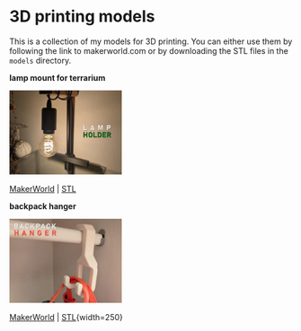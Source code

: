 # 3D printing models

This is a collection of my models for 3D printing. You can either use them by following the link to makerworld.com or by downloading the STL files in the `models` directory.

**lamp mount for terrarium**

<img src="https://github.com/shering1988/3d-print/blob/main/images/2024-12-04_b88de465aa7db.webp" width="200">

[MakerWorld](https://makerworld.com/de/models/849174) | [STL](https://github.com/shering1988/3d-print/blob/main/models/lampholder_terrarium.stl)

**backpack hanger**

<img src="https://github.com/shering1988/3d-print/blob/main/images/2024-12-04_56d668b9cd1f7.webp" width="200">

[MakerWorld](https://makerworld.com/de/models/849106) | [STL](https://github.com/shering1988/3d-print/blob/main/models/hanger.stl){width=250}
